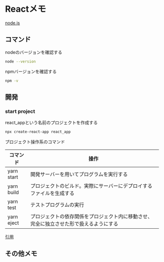 # Reactメモ

[node.js](https://nodejs.org/en/download/)

## コマンド

nodeのバージョンを確認する

```sh
node --version
```

npmバージョンを確認する

```sh
npm -v
```

## 開発

### start project

react_appという名前のプロジェクトを作成する

```sh
npx create-react-app react_app
```

プロジェクト操作系のコマンド

| コマンド | 操作 |
| --- | --- |
| yarn start | 開発サーバーを用いてプログラムを実行する |
| yarn build | プロジェクトのビルド。実際にサーバーにデプロイするファイルを生成する |
| yarn test | テストプログラムの実行 |
| yarn eject | プロジェクトの依存関係をプロジェクト内に移動させ、完全に独立させた形で扱えるようにする |

[引用](https://zenn.dev/web_tips/articles/abad1a544f3643)

## その他メモ
